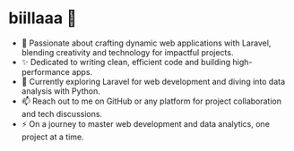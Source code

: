 # biillaaa 👋  

- 👀 Passionate about crafting dynamic web applications with Laravel, blending creativity and technology for impactful projects.  
- ✨ Dedicated to writing clean, efficient code and building high-performance apps.  
- 🌱 Currently exploring Laravel for web development and diving into data analysis with Python.  
- 📫 Reach out to me on GitHub or any platform for project collaboration and tech discussions.  
- ⚡ On a journey to master web development and data analytics, one project at a time.  
